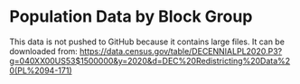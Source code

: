 # Population Data by Block Group

This data is not pushed to GitHub because it contains large files.
It can be downloaded from:
https://data.census.gov/table/DECENNIALPL2020.P3?g=040XX00US53$1500000&y=2020&d=DEC%20Redistricting%20Data%20(PL%2094-171)
